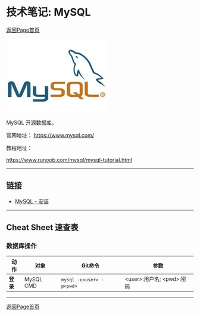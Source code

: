 # 技术笔记: MySQL

[返回Page首页](../index.md)

![pic-mysql](./pics/mysql.jpg)

MySQL 开源数据库。

官网地址：
https://www.mysql.com/


教程地址：  

https://www.runoob.com/mysql/mysql-tutorial.html

***

## 链接
- [MySQL - 安装](./app/mysql_install.md)

*** 

## Cheat Sheet 速查表

### **数据库操作**

|动作|对象|Git命令|参数|
|---|---|---|---|
|**登录**|MySQL CMD|`mysql -u<user> -p<pwd>`|\<user>:用户名; \<pwd>:密码|


***

[返回Page首页](../index.md)

